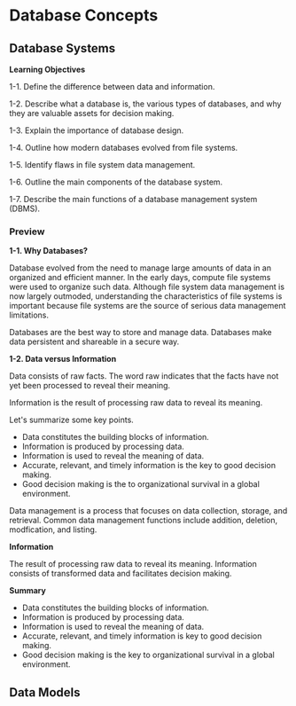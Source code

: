 # Database Concepts

## Database Systems

**Learning Objectives**

1-1. Define the difference between data and information.

1-2. Describe what a database is, the various types of databases, and why they are valuable assets for decision making.

1-3. Explain the importance of database design.

1-4. Outline how modern databases evolved from file systems.

1-5. Identify flaws in file system data management.

1-6. Outline the main components of the database system.

1-7. Describe the main functions of a database management system (DBMS).

### Preview

**1-1. Why Databases?**

Database evolved from the need to manage large amounts of data in an organized and efficient manner. In the early days, compute file systems were used to organize such data. Although file system data management is now largely outmoded, understanding the characteristics of file systems is important because file systems are the source of serious data management limitations.

Databases are the best way to store and manage data. Databases make data persistent and shareable in a secure way.

**1-2. Data versus Information**

Data consists of raw facts. The word raw indicates that the facts have not yet been processed to reveal their meaning.

Information is the result of processing raw data to reveal its meaning.

Let's summarize some key points.

- Data constitutes the building blocks of information.
- Information is produced by processing data.
- Information is used to reveal the meaning of data.
- Accurate, relevant, and timely information is the key to good decision making.
- Good decision making  is the to organizational survival in a global environment.

Data management is a process that focuses on data collection, storage, and retrieval. Common data management functions include addition, deletion, modfication, and listing.

**Information**

The result of processing raw data to reveal its meaning. Information consists of transformed data and facilitates decision making.

**Summary**

- Data constitutes the building blocks of information.
- Information is produced by processing data.
- Information is used to reveal the meaning of data.
- Accurate, relevant, and timely information is key to good decision making.
- Good decision making is the key to organizational survival in a global environment.

## Data Models
